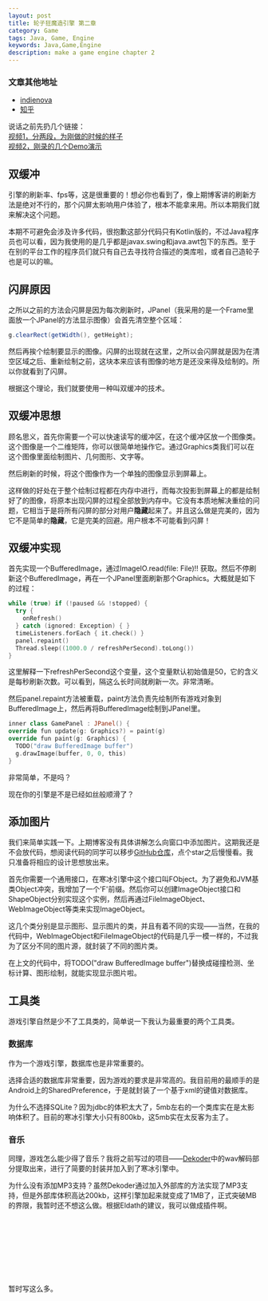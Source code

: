 ```yaml
---
layout: post
title: 轮子狂魔造引擎 第二章
category: Game
tags: Java, Game, Engine
keywords: Java,Game,Engine
description: make a game engine chapter 2
---
```


### 文章其他地址
- [indienova](http://www.indienova.com/home/blogread/1048)
- [知乎](https://zhuanlan.zhihu.com/p/22063035)

说话之前先扔几个链接：<br/>
[视频1，分两段，为刚做的时候的样子](http://www.bilibili.com/video/av5803264/)<br/>
[视频2，刚录的几个Demo演示](http://www.bilibili.com/video/av5844110/)

## 双缓冲
引擎的刷新率、fps等，这是很重要的！想必你也看到了，像上期博客讲的刷新方法是绝对不行的，那个闪屏太影响用户体验了，根本不能拿来用。所以本期我们就来解决这个问题。

本期不可避免会涉及许多代码，很抱歉这部分代码只有Kotlin版的，不过Java程序员也可以看，因为我使用的是几乎都是javax.swing和java.awt包下的东西。至于在别的平台工作的程序员们就只有自己去寻找符合描述的类库啦，或者自己造轮子也是可以的嘛。

## 闪屏原因
之所以之前的方法会闪屏是因为每次刷新时，JPanel（我采用的是一个Frame里面放一个JPanel的方法显示图像）会首先清空整个区域：

```java
g.clearRect(getWidth(), getHeight);
```

然后再挨个绘制要显示的图像。闪屏的出现就在这里，之所以会闪屏就是因为在清空区域之后、重新绘制之前，这块本来应该有图像的地方是还没来得及绘制的。所以你就看到了闪屏。

根据这个理论，我们就要使用一种叫双缓冲的技术。

## 双缓冲思想
顾名思义，首先你需要一个可以快速读写的缓冲区，在这个缓冲区放一个图像类。这个图像是一个二维矩阵，你可以很简单地操作它。通过Graphics类我们可以在这个图像里面绘制图片、几何图形、文字等。

然后刷新的时候，将这个图像作为一个单独的图像显示到屏幕上。

这样做的好处在于整个绘制过程都在内存中进行，而每次投影到屏幕上的都是绘制好了的图像，将原本出现闪屏的过程全部放到内存中。它没有本质地解决重绘的问题，它相当于是将所有闪屏的部分对用户**隐藏**起来了。并且这么做是完美的，因为它不是简单的**隐藏**，它是完美的回避。用户根本不可能看到闪屏！

## 双缓冲实现
首先实现一个BufferedImage，通过ImageIO.read(file: File)!! 获取。然后不停刷新这个BufferedImage，再在一个JPanel里面刷新那个Graphics。大概就是如下的过程：

```swift
while (true) if (!paused && !stopped) {
  try {
    onRefresh()
  } catch (ignored: Exception) { }
  timeListeners.forEach { it.check() }
  panel.repaint()
  Thread.sleep((1000.0 / refreshPerSecond).toLong())
}
```

这里解释一下refreshPerSecond这个变量，这个变量默认初始值是50，它的含义是每秒刷新次数。可以看到，隔这么长时间就刷新一次。非常清晰。

然后panel.repaint方法被重载，paint方法负责先绘制所有游戏对象到BufferedImage上，然后再将BufferedImage绘制到JPanel里。

```swift
inner class GamePanel : JPanel() {
override fun update(g: Graphics?) = paint(g)
override fun paint(g: Graphics) {
  TODO("draw BufferedImage buffer")
  g.drawImage(buffer, 0, 0, this)
}
```

非常简单，不是吗？

现在你的引擎是不是已经如丝般顺滑了？


## 添加图片
我们来简单实践一下。上期博客没有具体讲解怎么向窗口中添加图片。这期我还是不会放代码，想阅读代码的同学可以移步[GitHub仓库](https://github.com/icela/FriceEngine)，点个star之后慢慢看。我只准备将相应的设计思想放出来。

首先你需要一个通用接口，在寒冰引擎中这个接口叫FObject。为了避免和JVM基类Object冲突，我增加了一个'F'前缀。然后你可以创建ImageObject接口和ShapeObject分别实现这个实例，然后再通过FileImageObject、WebImageObject等类来实现ImageObject。

这几个类分别是显示图形、显示图片的类，并且有着不同的实现——当然，在我的代码中，WebImageObject和FileImageObject的代码是几乎一模一样的，不过我为了区分不同的图片源，就封装了不同的图片类。

在上文的代码中，将TODO("draw BufferedImage buffer")替换成碰撞检测、坐标计算、图形绘制，就能实现显示图片啦。

## 工具类
游戏引擎自然是少不了工具类的，简单说一下我认为最重要的两个工具类。

### 数据库
作为一个游戏引擎，数据库也是非常重要的。

选择合适的数据库非常重要，因为游戏的要求是非常高的。我目前用的最顺手的是Android上的SharedPreference，于是就封装了一个基于xml的键值对数据库。

为什么不选择SQLite？因为jdbc的体积太大了，5mb左右的一个类库实在是太影响体积了。目前的寒冰引擎大小只有800kb，这5mb实在太反客为主了。

### 音乐
同理，游戏怎么能少得了音乐？我将之前写过的项目——[Dekoder](https://github.com/ice1000/Dekoder)中的wav解码部分提取出来，进行了简要的封装并加入到了寒冰引擎中。

为什么没有添加MP3支持？虽然Dekoder通过加入外部库的方法实现了MP3支持，但是外部库体积高达200kb，这样引擎加起来就变成了1MB了，正式突破MB的界限，我暂时还不想这么做。根据Eldath的建议，我可以做成插件啊。

<br/><br/><br/><br/><br/><br/><br/>

暂时写这么多。